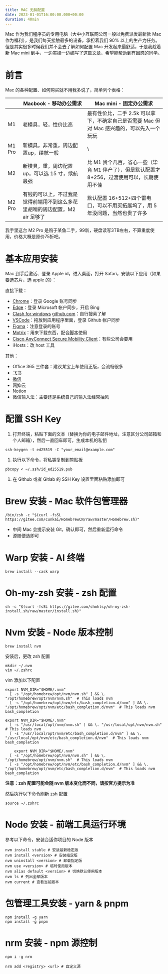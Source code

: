```yaml
---
title: MAC 无脑配置
date: 2023-01-01T16:00:00.000+00:00
duration: 40min
---
```


Mac 作为我们程序员的专用电脑（大中小互联网公司一般以免费派发最新款 Mac 作为福利），是我们每天接触最多的设备，承担着我们 90% 以上的生产力任务。但是其实很多时候我们并不会去了解如何配置 Mac 开发起来最舒适，于是我趁着新 Mac mini 到手，一边实操一边编写了这篇文章，希望能帮助到有困惑的同学。

# 前言

Mac 的各种配置、如何购买就不用我多说了，简单列个表格：

|        | Macbook - 移动办公需求                                                      | Mac mini - 固定办公需求                                                                     |
| ------ | --------------------------------------------------------------------------- | ------------------------------------------------------------------------------------------- |
| M1     | 老模具，轻，性价比高                                                        | 最有性价比，二手 2.5k 可以拿下，不确定自己是否需要 Mac 但对 Mac 感兴趣的，可以先入一个玩玩  |
| M1 Pro | 新模具，非常重，周边配置up，续航一般                                        | \                                                                                           |
| M2     | 新模具，重，周边配置up，可以选 15 寸，续航最强                              | 比 M1 贵个几百，省心一些（毕竟 M1 停产了），但是默认配置才8+256，过渡使用可以，长期使用不佳 |
| M2 Pro | 有钱的可以上，不过我是觉得前端用不到这么多花里胡哨的周边配置，M2 air 足够了 | 默认配置 16+512+四个雷电口，可以不用买拓展坞了，用 5 年没问题，当然也贵了许多               |

我手里这台 M2 Pro 是购于某鱼二手，99新，硬盘读写3TB左右，不算重度使用，价格大概是原价75折吧。

# 基本应用安装

Mac 到手后激活、登录 Apple id，进入桌面，打开 Safari，安装以下应用（如果要选芯片，选 apple 的）：

直接下载：

- [Chrome](https://www.google.cn/intl/zh-CN/chrome/)：登录 Google 账号同步
- [Edge](https://www.microsoft.com/zh-cn/edge?form=MA13FJ&a807)：登录 Microsoft 帐户同步，开启 Bing
- [Clash for windows](https://github.com/Fndroid/clash_for_windows_pkg/releases) [github.com](https://github.com/Fndroid/clash_for_windows_pkg/releases/download/0.20.36/Clash.for.Windows-0.20.36-arm64.dmg)：自行搜索了解
- [VSCode](https://code.visualstudio.com/)：拖放到应用程序里面，登录 Github 帐户同步
- [Figma](https://www.figma.com/downloads/)：注意登录的账号
- [Motrix](https://motrix.app/download)：用来下载东西，配合[脚本](https://greasyfork.org/zh-CN/scripts/465078-tt%E5%8A%A9%E6%89%8B-%E7%99%BE%E5%BA%A6%E7%BD%91%E7%9B%98%E5%B7%A5%E5%85%B7%E7%AE%B1%E7%9B%B4%E9%93%BE%E8%A7%A3%E6%9E%90-%E6%8C%81%E7%BB%AD%E6%9B%B4%E6%96%B0)使用
- [Cisco AnyConnect Secure Mobility Client](https://sysin.org/blog/cisco-anyconnect-4/)：有些公司会要用
- iHosts：改 host 工具

其他：

- Office 365 三件套：建议某宝上车使用正版，会流畅很多
- [飞书](https://www.feishu.cn/download)
- [微信](https://mac.weixin.qq.com/?t=mac&lang=zh_CN)
- 网抑云
- Notion
- 微信输入法：主要还是系统自己的输入法经常抽风

# 配置 SSH Key

1. 打开终端，粘贴下面的文本（替换为你的电子邮件地址，注意区分公司邮箱和个人邮箱），然后一直回车即可，生成本机的私钥

```shell
ssh-keygen -t ed25519 -C "your_email@example.com"

```

1. 执行以下命令，将私钥复制到剪贴板

```shell
pbcopy < ~/.ssh/id_ed25519.pub

```

1. 在 Github 或者 Gitlab 的 SSH Key 设置里面粘贴添加即可

# Brew 安装 - Mac 软件包管理器

```shell
/bin/zsh -c "$(curl -fsSL https://gitee.com/cunkai/HomebrewCN/raw/master/Homebrew.sh)"

```

- 中间 Mac 会提示安装 Git，确认即可，然后重新运行命令
- 源随便选即可

# Warp 安装 - AI 终端

```shell
brew install --cask warp

```

# Oh-my-zsh 安装 - zsh 配置

```shell
sh -c "$(curl -fsSL https://gitee.com/shmhlsy/oh-my-zsh-install.sh/raw/master/install.sh)"

```

# Nvm 安装 - Node 版本控制

```shell
brew install nvm

```

安装后，更改 zsh 配置

```shell
mkdir ~/.nvm
vim ~/.zshrc

```

vim 添加以下配置

```shell
export NVM_DIR="$HOME/.nvm"
  [ -s "/opt/homebrew/opt/nvm/nvm.sh" ] && \. "/opt/homebrew/opt/nvm/nvm.sh"  # This loads nvm
  [ -s "/opt/homebrew/opt/nvm/etc/bash_completion.d/nvm" ] && \. "/opt/homebrew/opt/nvm/etc/bash_completion.d/nvm"  # This loads nvm bash_completion

export NVM_DIR="$HOME/.nvm"
  [ -s "/usr/local/opt/nvm/nvm.sh" ] && \. "/usr/local/opt/nvm/nvm.sh"  # This loads nvm
  [ -s "/usr/local/opt/nvm/etc/bash_completion.d/nvm" ] && \. "/usr/local/opt/nvm/etc/bash_completion.d/nvm"  # This loads nvm bash_completion

    export NVM_DIR="$HOME/.nvm"
  [ -s "/opt/homebrew/opt/nvm/nvm.sh" ] && \. "/opt/homebrew/opt/nvm/nvm.sh"  # This loads nvm
  [ -s "/opt/homebrew/opt/nvm/etc/bash_completion.d/nvm" ] && \. "/opt/homebrew/opt/nvm/etc/bash_completion.d/nvm"  # This loads nvm bash_completion

```

**注意：zsh 配置可能会随 nvm 版本变化而不同，请按官方提示为准**

然后执行以下命令刷新 zsh 配置

```shell
source ~/.zshrc

```

# Node 安装 - 前端工具运行环境

参考以下命令，安装合适你项目的 Node 版本

```shell
nvm install stable # 安装最新稳定版
nvm install <version> # 安装指定版
nvm uninstall <version> # 卸载指定版
nvm use <version> # 临时使用版本
nvm alias default <version> # 切换默认使用版本
nvm ls # 列出全部版本
nvm current # 查看当前版本

```

# 包管理工具安装 - yarn & pnpm

```shell
npm install -g yarn
npm install -g pnpm

```

# nrm 安装 - npm 源控制

```shell
npm i -g nrm

nrm add <registry> <url> # 自定义源

```
